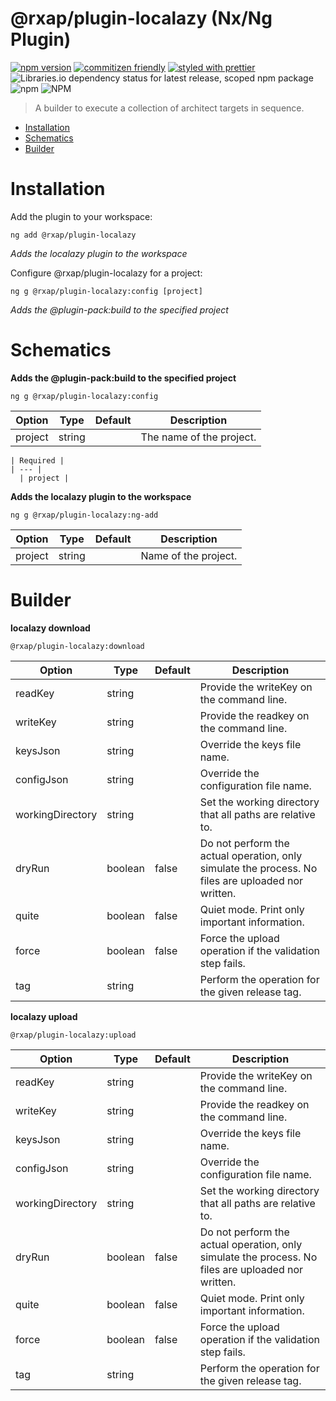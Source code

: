 @rxap/plugin-localazy (Nx/Ng Plugin)
======

[![npm version](https://img.shields.io/npm/v/@rxap/plugin-localazy?style=flat-square)](https://www.npmjs.com/package/@rxap/plugin-localazy)
[![commitizen friendly](https://img.shields.io/badge/commitizen-friendly-brightgreen.svg?style=flat-square)](https://commitizen.github.io/cz-cli/)
[![styled with prettier](https://img.shields.io/badge/styled_with-prettier-ff69b4.svg?style=flat-square)](https://github.com/prettier/prettier)
![Libraries.io dependency status for latest release, scoped npm package](https://img.shields.io/librariesio/release/npm/@rxap/plugin-localazy)
![npm](https://img.shields.io/npm/dm/@rxap/plugin-localazy)
![NPM](https://img.shields.io/npm/l/@rxap/plugin-localazy)

> A builder to execute a collection of architect targets in sequence.

- [Installation](#installation)
- [Schematics](#schematics)
- [Builder](#builder)

# Installation

Add the plugin to your workspace:


  ```
  ng add @rxap/plugin-localazy
  ```

  *Adds the localazy plugin to the workspace*


Configure @rxap/plugin-localazy for a project:

```
ng g @rxap/plugin-localazy:config [project]
```

*Adds the @plugin-pack:build to the specified project*

# Schematics


  **Adds the @plugin-pack:build to the specified project**

  ```
  ng g @rxap/plugin-localazy:config
  ```

  Option | Type | Default | Description
  --- | --- | --- | ---
    project | string |  | The name of the project.

    | Required |
    | --- |
      | project |


  **Adds the localazy plugin to the workspace**

  ```
  ng g @rxap/plugin-localazy:ng-add
  ```

  Option | Type | Default | Description
  --- | --- | --- | ---
    project | string |  | Name of the project.



# Builder


  **localazy download**

  ```
  @rxap/plugin-localazy:download
  ```

Option | Type | Default | Description
  --- | --- | --- | ---
readKey | string |  | Provide the writeKey on the command line.
writeKey | string |  | Provide the readkey on the command line.
keysJson | string |  | Override the keys file name.
configJson | string |  | Override the configuration file name.
workingDirectory | string |  | Set the working directory that all paths are relative to.
dryRun | boolean | false | Do not perform the actual operation, only simulate the process. No files are uploaded nor written.
quite | boolean | false | Quiet mode. Print only important information.
force | boolean | false | Force the upload operation if the validation step fails.
tag | string |  | Perform the operation for the given release tag.


  **localazy upload**

  ```
  @rxap/plugin-localazy:upload
  ```

Option | Type | Default | Description
  --- | --- | --- | ---
readKey | string |  | Provide the writeKey on the command line.
writeKey | string |  | Provide the readkey on the command line.
keysJson | string |  | Override the keys file name.
configJson | string |  | Override the configuration file name.
workingDirectory | string |  | Set the working directory that all paths are relative to.
dryRun | boolean | false | Do not perform the actual operation, only simulate the process. No files are uploaded nor written.
quite | boolean | false | Quiet mode. Print only important information.
force | boolean | false | Force the upload operation if the validation step fails.
tag | string |  | Perform the operation for the given release tag.



